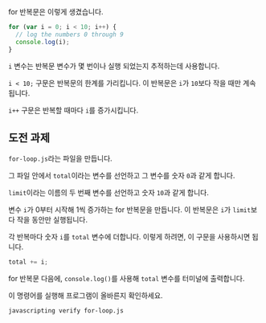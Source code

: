 for 반복문은 이렇게 생겼습니다.

```js
for (var i = 0; i < 10; i++) {
  // log the numbers 0 through 9
  console.log(i);
}
```

`i` 변수는 반복문 변수가 몇 번이나 실행 되었는지 추적하는데 사용합니다.

`i < 10;` 구문은 반복문의 한계를 가리킵니다.
이 반복문은 `i`가 `10`보다 작을 때만 계속됩니다.

`i++` 구문은 반복할 때마다 `i`를 증가시킵니다.

## 도전 과제

`for-loop.js`라는 파일을 만듭니다.

그 파일 안에서 `total`이라는 변수를 선언하고 그 변수를 숫자 `0`과 같게 합니다.

`limit`이라는 이름의 두 번째 변수를 선언하고 숫자 `10`과 같게 합니다.

변수 `i`가 0부터 시작해 1씩 증가하는 for 반복문을 만듭니다. 이 반복문은 `i`가 `limit`보다 작을 동안만 실행됩니다.

각 반복마다 숫자 `i`를 `total` 변수에 더합니다. 이렇게 하려면, 이 구문을 사용하시면 됩니다.

```js
total += i;
```

for 반복문 다음에, `console.log()`를 사용해 `total` 변수를 터미널에 출력합니다.

이 명령어를 실행해 프로그램이 올바른지 확인하세요.

```bash
javascripting verify for-loop.js
```

